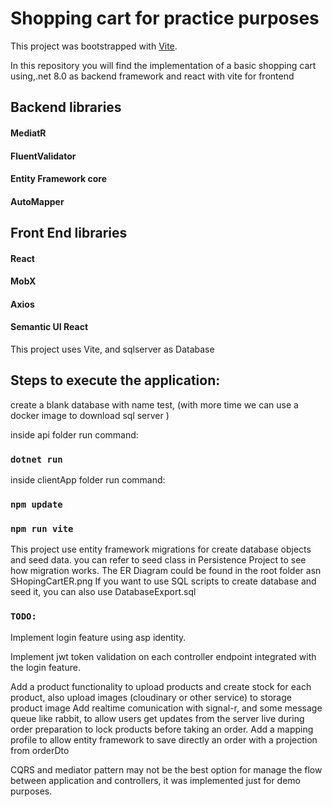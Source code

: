 # Shopping cart for practice purposes


This project was bootstrapped with [Vite](https://vitejs.dev/).

In this repository you will find the implementation of a basic shopping cart using,.net 8.0 as backend framework and react with vite for frontend 

## Backend libraries

#### MediatR
#### FluentValidator
#### Entity Framework core
#### AutoMapper

## Front End libraries

#### React
#### MobX
#### Axios
#### Semantic UI React

This project uses Vite, and sqlserver as Database

## Steps to execute the application:


create a blank database with name test, (with more time we can use a docker image to download sql server )

inside api folder run command:

### `dotnet run`

inside clientApp  folder run command: 

### `npm update`
### `npm run vite`


This project use entity framework migrations for create database objects and seed data.
you can refer to seed class in Persistence Project to see how migration works.
The ER Diagram could be found in the root folder asn SHopingCartER.png
If you want to use SQL scripts to create database and seed it, you can also use DatabaseExport.sql



### `TODO:`

Implement login feature using asp identity.

Implement jwt token validation on each controller endpoint integrated with the login feature.

Add a product functionality to upload products and create stock for each product, also upload images (cloudinary or other service) to storage product image
Add realtime comunication with signal-r, and some message queue like rabbit, to allow users get updates from the server live during order preparation to lock products before taking an order.
Add a mapping profile to allow entity framework to save directly an order with a projection from orderDto

CQRS and mediator pattern may not be the best option for manage the  flow between application and controllers, it was implemented just for demo purposes.













